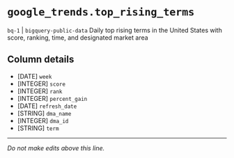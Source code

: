 # `google_trends.top_rising_terms`
`bq-1` | `bigquery-public-data`
Daily top rising terms in the United States with score, ranking, time, and designated market area

## Column details
* [DATE]      `week`
* [INTEGER]   `score`
* [INTEGER]   `rank`
* [INTEGER]   `percent_gain`
* [DATE]      `refresh_date`
* [STRING]    `dma_name`
* [INTEGER]   `dma_id`
* [STRING]    `term`

-------------------------------------------------------------------------------
*Do not make edits above this line.*
